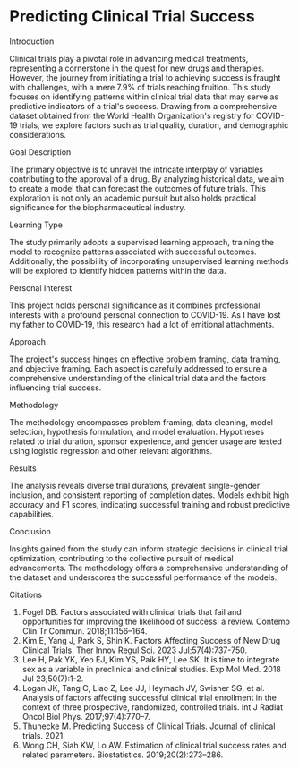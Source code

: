 # Predicting Clinical Trial Success

Introduction

Clinical trials play a pivotal role in advancing medical treatments, representing a cornerstone in the quest for new drugs and therapies. However, the journey from initiating a trial to achieving success is fraught with challenges, with a mere 7.9% of trials reaching fruition. This study focuses on identifying patterns within clinical trial data that may serve as predictive indicators of a trial's success. Drawing from a comprehensive dataset obtained from the World Health Organization's registry for COVID-19 trials, we explore factors such as trial quality, duration, and demographic considerations.

Goal Description

The primary objective is to unravel the intricate interplay of variables contributing to the approval of a drug. By analyzing historical data, we aim to create a model that can forecast the outcomes of future trials. This exploration is not only an academic pursuit but also holds practical significance for the biopharmaceutical industry.

Learning Type

The study primarily adopts a supervised learning approach, training the model to recognize patterns associated with successful outcomes. Additionally, the possibility of incorporating unsupervised learning methods will be explored to identify hidden patterns within the data.

Personal Interest

This project holds personal significance as it combines professional interests with a profound personal connection to COVID-19. As I have lost my father to COVID-19, this research had a lot of emitional attachments.

Approach

The project's success hinges on effective problem framing, data framing, and objective framing. Each aspect is carefully addressed to ensure a comprehensive understanding of the clinical trial data and the factors influencing trial success.

Methodology

The methodology encompasses problem framing, data cleaning, model selection, hypothesis formulation, and model evaluation. Hypotheses related to trial duration, sponsor experience, and gender usage are tested using logistic regression and other relevant algorithms.

Results

The analysis reveals diverse trial durations, prevalent single-gender inclusion, and consistent reporting of completion dates. Models exhibit high accuracy and F1 scores, indicating successful training and robust predictive capabilities.

Conclusion

Insights gained from the study can inform strategic decisions in clinical trial optimization, contributing to the collective pursuit of medical advancements. The methodology offers a comprehensive understanding of the dataset and underscores the successful performance of the models.

Citations

1. Fogel DB. Factors associated with clinical trials that fail and opportunities for improving the likelihood of success: a review. Contemp Clin Tr Commun. 2018;11:156–164.
2. Kim E, Yang J, Park S, Shin K. Factors Affecting Success of New Drug Clinical Trials. Ther Innov Regul Sci. 2023 Jul;57(4):737-750.
3. Lee H, Pak YK, Yeo EJ, Kim YS, Paik HY, Lee SK. It is time to integrate sex as a variable in preclinical and clinical studies. Exp Mol Med. 2018 Jul 23;50(7):1-2.
4. Logan JK, Tang C, Liao Z, Lee JJ, Heymach JV, Swisher SG, et al. Analysis of factors affecting successful clinical trial enrollment in the context of three prospective, randomized, controlled trials. Int J Radiat Oncol Biol Phys. 2017;97(4):770–7.
5. Thunecke M. Predicting Success of Clinical Trials. Journal of clinical trials. 2021.
6. Wong CH, Siah KW, Lo AW. Estimation of clinical trial success rates and related parameters. Biostatistics. 2019;20(2):273–286.
